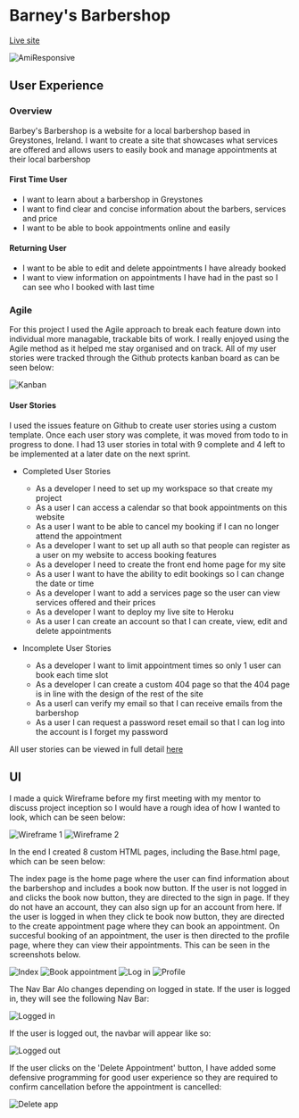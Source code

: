 # Barney's Barbershop

[Live site](https://jh-pp4-9671216aa959.herokuapp.com/)

![AmiResponsive](documentation/amiresponsive.png)

## User Experience

### Overview

Barbey's Barbershop is a website for a local barbershop based in Greystones, Ireland. I want to create a site that showcases what services are offered and allows users to easily book and manage appointments at their local barbershop 

#### First Time User

- I want to learn about a barbershop in Greystones
- I want to find clear and concise information about the barbers, services and price
- I want to be able to book appointments online and easily

#### Returning User 

- I want to be able to edit and delete appointments I have already booked 
- I want to view information on appointments I have had in the past so I can see who I booked with last time


### Agile

For this project I used the Agile approach to break each feature down into individual more managable, trackable bits of work. I really enjoyed using the Agile method as it helped me stay organised and on track. All of my user stories were tracked through the Github protects kanban board as can be seen below:

![Kanban](documentation/kanban.png)

#### User Stories 

I used the issues feature on Github to create user stories using a custom template. Once each user story was complete, it was moved from todo to in progress to done. I had 13 user stories in total with 9 complete and 4 left to be implemented at a later date on the next sprint. 

- Completed User Stories
    - As a developer I need to set up my workspace so that create my project
    - As a user I can access a calendar so that book appointments on this website
    - As a user I want to be able to cancel my booking if I can no longer attend the appointment
    - As a developer I want to set up all auth so that people can register as a user on my website to access booking features
    - As a developer I need to create the front end home page for my site
    - As a user I want to have the ability to edit bookings so I can change the date or time
    - As a developer I want to add a services page so the user can view services offered and their prices
    - As a developer I want to deploy my live site to Heroku
    - As a user I can create an account so that I can create, view, edit and delete appointments

- Incomplete User Stories
    - As a developer I want to limit appointment times so only 1 user can book each time slot
    - As a developer I can create a custom 404 page so that the 404 page is in line with the design of the rest of the site
    - As a userI can verify my email so that I can receive emails from the barbershop
    - As a user I can request a password reset email so that I can log into the account is I forget my password

All user stories can be viewed in full detail [here](https://github.com/users/JasonHorgan/projects/4)


## UI 

I made a quick Wireframe before my first meeting with my mentor to discuss project inception so I would have a rough idea of how I wanted to look, which can be seen below:


![Wireframe 1](documentation/wireframe1.png)
![Wireframe 2](documentation/wireframe2.png)

In the end I created 8 custom HTML pages, including the Base.html page, which can be seen below:

The index page is the home page where the user can find information about the barbershop and includes a book now button. If the user is not logged in and clicks the book now button, they are directed to the sign in page. If they do not have an account, they can also sign up for an account from here. 
If the user is logged in when they click te book now button, they are directed to the create appointment page where they can book an appointment. 
On succesful booking of an appointment, the user is then directed to the profile page, where they can view their appointments. This can be seen in the screenshots below. 

![Index](documentation/index_page.png)
![Book appointment](documentation/book_app.png)
![Log in](documentation/signin.png)
![Profile](documentation/profile.png)

The Nav Bar Alo changes depending on logged in state. If the user is logged in, they will see the following Nav Bar:

![Logged in](documentation/logged_in.png)

If the user is logged out, the navbar will appear like so:

![Logged out](documentation/logged_out.png)

If the user clicks on the 'Delete Appointment' button, I have added some defensive programming for good user experience so they are required to confirm cancellation before the appointment is cancelled:

![Delete app](documentation/delete_app.png)

